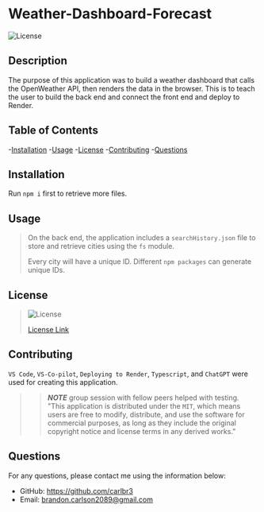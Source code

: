 # Weather-Dashboard-Forecast
![License](https://img.shields.io/badge/License-MIT-yellow.svg)

## Description
The purpose of this application was to build a weather dashboard that calls the OpenWeather API, then renders the data in the browser. This is to teach the user to build the back end and connect the front end and deploy to Render.

## Table of Contents
-[Installation](#installation)
-[Usage](#usage)
-[License](#license)
-[Contributing](#contributing)
-[Questions](#questions)

## Installation
Run `npm i` first to retrieve more files. 

## Usage
>On the back end, the application includes a `searchHistory.json` file to store and retrieve cities using the `fs` module. 
>
>Every city will have a unique ID. Different `npm packages` can generate unique IDs.

## License 
>![License](https://img.shields.io/badge/License-MIT-yellow.svg)
>
>[License Link](https://opensource.org/licenses/MIT)
>
## Contributing
`VS Code`, `VS-Co-pilot`, `Deploying to Render`,
`Typescript`, and `ChatGPT` were used for creating this application. 
>> ***NOTE*** group session with fellow peers helped with testing. "This application is distributed under the `MIT`, which means users are free to modify, distribute, and use the software for commercial purposes, as long as they include the original copyright notice and license terms in any derived works."

## Questions
For any questions, please contact me using the information below: 
- GitHub: https://github.com/carlbr3
- Email: [brandon.carlson2089@gmail.com](mailto:brandon.carlson2089@gmail.com)